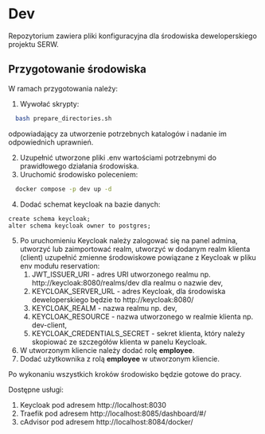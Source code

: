 # Dev

Repozytorium zawiera pliki konfiguracyjna dla środowiska deweloperskiego projektu SERW.

## Przygotowanie środowiska

W ramach przygotowania należy:

1. Wywołać skrypty:

```bash
  bash prepare_directories.sh 
```

odpowiadający za utworzenie potrzebnych katalogów i nadanie im
odpowiednich uprawnień.

2. Uzupełnić utworzone pliki .env wartościami potrzebnymi do prawidłowego działania środowiska.
3. Uruchomić środowisko poleceniem:

```bash
  docker compose -p dev up -d
``` 

4. Dodać schemat keycloak na bazie danych:

```postgresql
create schema keycloak;
alter schema keycloak owner to postgres;
```

5. Po uruchomieniu Keycloak należy zalogować się na panel admina, utworzyć lub zaimportować realm, utworzyć w dodanym
   realm klienta (client) uzupełnić zmienne
   środowiskowe powiązane z Keycloak w pliku env modułu reservation:
    1. JWT_ISSUER_URI - adres URI utworzonego realmu np. http://keycloak:8080/realms/dev dla realmu o nazwie dev,
    2. KEYCLOAK_SERVER_URL - adres Keycloak, dla środowiska deweloperskiego będzie to http://keycloak:8080/
    2. KEYCLOAK_REALM - nazwa realmu np. dev,
    3. KEYCLOAK_RESOURCE - nazwa utworzonego w realmie klienta np. dev-client,
    4. KEYCLOAK_CREDENTIALS_SECRET - sekret klienta, który należy skopiować ze szczegółów klienta w panelu Keycloak.
6. W utworzonym kliencie należy dodać rolę **employee**.
7. Dodać użytkownika z rolą **employee** w utworzonym kliencie.

Po wykonaniu wszystkich kroków środowisko będzie gotowe do pracy.

Dostępne usługi:

1. Keycloak pod adresem http://localhost:8030
2. Traefik pod adresem http://localhost:8085/dashboard/#/
3. cAdvisor pod adresem http://localhost:8084/docker/